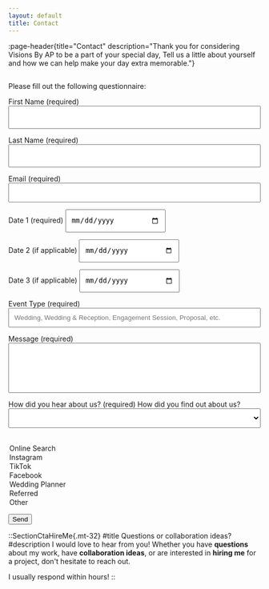```yaml
---
layout: default
title: Contact
---
```


:page-header{title="Contact" description="Thank you for considering Visions By AP to be a part of your special day, Tell us a little about yourself and how we can help make your day extra memorable."}

##

<form
  action="https://formspree.io/f/xyyarkro"
  method="POST"
>

Please fill out the following questionnaire:

First Name (required)
<input type="text" name="name" style="color: black; height: 46px; width: 100%; padding: 10px;" aria-required="true">

Last Name (required)
<input type="text" name="name" style="color: black; height: 46px; width: 100%; padding: 10px;" aria-required="true">

Email (required)
<input type="email" name="email" style="color: black; width: 100%; padding: 10px;" aria-required="true">

Date 1 (required)
<input type="date" name="date1" style="color: black; width: 200px; height: 46px; padding: 10px;" aria-required="true">

Date 2 (if applicable)
<input type="date" name="date2" style="color: black; width: 200px; height: 46px; padding: 10px;">

Date 3 (if applicable)
<input type="date" name="date3" style="color: black; width: 200px; height: 46px; padding: 10px;">

Event Type (required)
<input type="email" name="type" style="color: black; width: 100%; padding: 10px;" placeholder="Wedding, Wedding & Reception, Engagement Session, Proposal, etc." aria-required="true">

Message (required)
<input type="email" name="message" style="color: black; width: 100%; height: 100px; padding: 10px;" aria-required="true">

How did you hear about us? (required)
<label for="source">How did you find out about us?</label>
<select id="source" name="source" style="color: black; width: 100%; padding: 10px;" aria-label="Dropdown" required>
  <option value=""></option>
  <option value="Online Search">Online Search</option>
  <option value="Instagram">Instagram</option>
  <option value="TikTok">TikTok</option>
  <option value="Facebook">Facebook</option>
  <option value="Wedding Planner">Wedding Planner</option>
  <option value="Referred">Referred</option>
  <option value="Other">Other</option>
</select>

  <button type="submit">Send</button>
</form>





::SectionCtaHireMe{.mt-32}
#title
Questions or collaboration ideas?
#description
I would love to hear from you! Whether you have __questions__ about my work, have __collaboration ideas__, or are interested in __hiring me__ for a project, don't hesitate to reach out.

I usually respond within hours!
::
